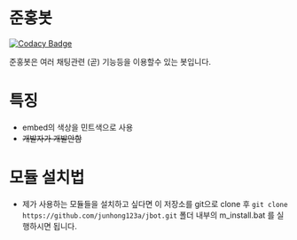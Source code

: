 준홍봇
=========

[![Codacy Badge](https://app.codacy.com/project/badge/Grade/f2e60d5081b6419b86a2fa8ac71ceeb2)](https://www.codacy.com?utm_source=github.com&amp;utm_medium=referral&amp;utm_content=junhong123a/jbot&amp;utm_campaign=Badge_Grade)

준홍봇은 여러 채팅관련 (곧) 기능등을 이용할수 있는 봇입니다.

특징
=========
* embed의 색상을 민트색으로 사용
* ~~개발자가 개발안함~~

모듈 설치법
===========
* 제가 사용하는 모듈들을 설치하고 싶다면 이 저장소를 git으로 clone 후 `git clone https://github.com/junhong123a/jbot.git` 폴더 내부의 m_install.bat 를 실행하시면 됩니다.
